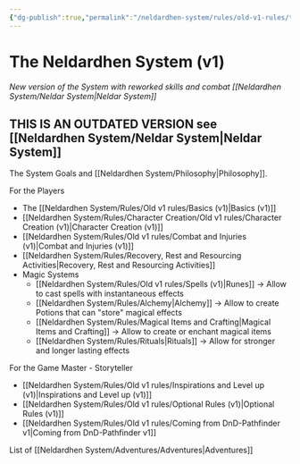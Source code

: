 ```yaml
---
{"dg-publish":true,"permalink":"/neldardhen-system/rules/old-v1-rules/the-neldardhen-system-v1/"}
---
```


# The Neldardhen System (v1)
*New version of the System with reworked skills and combat [[Neldardhen System/Neldar System\|Neldar System]]*

## THIS IS AN OUTDATED VERSION see [[Neldardhen System/Neldar System\|Neldar System]]

The System Goals and [[Neldardhen System/Philosophy\|Philosophy]].

For the Players
- The [[Neldardhen System/Rules/Old v1 rules/Basics (v1)\|Basics (v1)]]
- [[Neldardhen System/Rules/Character Creation/Old v1 rules/Character Creation (v1)\|Character Creation (v1)]]
- [[Neldardhen System/Rules/Old v1 rules/Combat and Injuries (v1)\|Combat and Injuries (v1)]]
- [[Neldardhen System/Rules/Recovery, Rest and Resourcing Activities\|Recovery, Rest and Resourcing Activities]]
- Magic Systems
	- [[Neldardhen System/Rules/Old v1 rules/Spells (v1)\|Runes]] -> Allow to cast spells with instantaneous effects
	- [[Neldardhen System/Rules/Alchemy\|Alchemy]] -> Allow to create Potions that can "store" magical effects
	- [[Neldardhen System/Rules/Magical Items and Crafting\|Magical Items and Crafting]] -> Allow to create or enchant magical items
	- [[Neldardhen System/Rules/Rituals\|Rituals]] -> Allow for stronger and longer lasting effects


For the Game Master - Storyteller
- [[Neldardhen System/Rules/Old v1 rules/Inspirations and Level up (v1)\|Inspirations and Level up (v1)]]
- [[Neldardhen System/Rules/Old v1 rules/Optional Rules (v1)\|Optional Rules (v1)]]
- [[Neldardhen System/Rules/Old v1 rules/Coming from DnD-Pathfinder v1\|Coming from DnD-Pathfinder v1]]

List of [[Neldardhen System/Adventures/Adventures\|Adventures]]